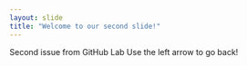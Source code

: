 ```yaml
---
layout: slide
title: "Welcome to our second slide!"
---
```

Second issue from GitHub Lab
Use the left arrow to go back!
